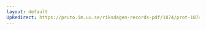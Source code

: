 ```yaml
---
layout: default
UpRedirect: https://pruto.im.uu.se/riksdagen-records-pdf/1874/prot-1874--fk--306/prot-1874--fk--306_000.pdf
---
```

